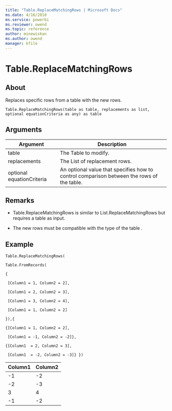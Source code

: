 ```yaml
---
title: "Table.ReplaceMatchingRows | Microsoft Docs"
ms.date: 4/16/2018
ms.service: powerbi
ms.reviewer: owend
ms.topic: reference
author: minewiskan
ms.author: owend
manager: kfile
---
```

# Table.ReplaceMatchingRows

  
## About  
Replaces specific rows from a table with the new rows.  
  
```  
Table.ReplaceMatchingRows(table as table, replacements as list, optional equationCriteria as any) as table  
```  
  
## Arguments  
  
|Argument|Description|  
|------------|---------------|  
|table|The Table to modify.|  
|replacements|The List of replacement rows.|  
|optional equationCriteria|An optional value that specifies how to control comparison between the rows of the table.|  
  
## <a name="__toc360789696"></a>Remarks  
  
-   Table.ReplaceMatchingRows is similar to List.ReplaceMatchingRows but requires a table as input.  
  
-   The new rows must be compatible with the type of the table .  
  
## Example  
  
```  
Table.ReplaceMatchingRows(  
  
Table.FromRecords(  
  
{  
  
 [Column1 = 1, Column2 = 2],  
  
 [Column1 = 2, Column2 = 3],  
  
 [Column1 = 3, Column2 = 4],  
  
 [Column1 = 1, Column2 = 2]  
  
}),{  
  
{[Column1 = 1, Column2 = 2],  
  
 [Column1 = -1, Column2 = -2]},  
  
{[Column1  = 2, Column2 = 3],  
  
 [Column1  = -2, Column2 = -3]} })  
```  
  
|Column1|Column2|  
|-----------|-----------|  
|-1|-2|  
|-2|-3|  
|3|4|  
|-1|-2|  
  
